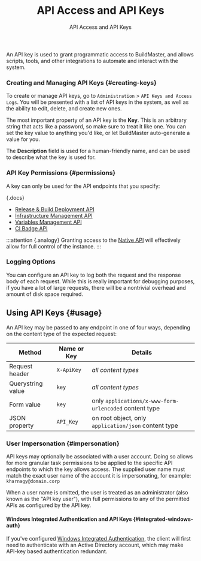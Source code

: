 ﻿---
title: API Access and API Keys
subtitle: API Access and API Keys
sequence: 120
keywords: buildmaster, api
---

An API key is used to grant programmatic access to BuildMaster, and allows scripts, tools, and other integrations to automate and interact with the system.

### Creating and Managing API Keys {#creating-keys}

To create or manage API keys, go to `Administration` > `API Keys and Access Logs`. You will be presented with a list of API keys in the system, as well as the ability to edit, delete, and create new ones.

The most important property of an API key is the **Key**. This is an arbitrary string that acts like a password, so make sure to treat it like one. You can set the key value to anything you'd like, or let BuildMaster auto-generate a value for you.

The **Description** field is used for a human-friendly name, and can be used to describe what the key is used for.

### API Key Permissions {#permissions}

A key can only be used for the API endpoints that you specify:

{.docs}
- [Release & Build Deployment API](/docs/buildmaster/reference/api/release-and-build)
- [Infrastructure Management API](/docs/buildmaster/reference/api/infrastructure)
- [Variables Management API](/docs/buildmaster/reference/api/variables)
- [CI Badge API](/docs/buildmaster/reference/api/ci-badge)

:::attention {.analogy}
Granting access to the [Native API](/docs/buildmaster/reference/api#native) will effectively allow for full control of the instance.
:::

### Logging Options

You can configure an API key to log both the request and the response body of each request. While this is really important for debugging purposes, if you have a lot of large requests, there will be a nontrivial overhead and amount of disk space required.

## Using API Keys {#usage}

An API key may be passed to any endpoint in one of four ways, depending on the content type of the expected request:

| Method | Name or Key | Details |
|----|----|----|
|Request header| `X-ApiKey` | *all content types* |
|Querystring value| `key` | *all content types* |
|Form value| `key` | only `applications/x-www-form-urlencoded` content type |
|JSON property | `API_Key` | on root object, only `application/json` content type |

### User Impersonation {#impersonation}

API keys may optionally be associated with a user account. Doing so allows for more granular task permissions to be applied to the specific API endpoints to which the key allows access. The supplied user name must match the exact user name of the account it is impersonating, for example: `kharnagy@domain.corp`

When a user name is omitted, the user is treated as an administrator (also known as the "API key user"), with full permissions to any of the permitted APIs as configured by the API key.

#### Windows Integrated Authentication and API Keys {#integrated-windows-auth}

If you've configured [Windows Integrated Authentication](/docs/various/ldap/integrated-authentication), the client will first need to authenticate with an Active Directory account, which may make API-key based authentication redundant.
